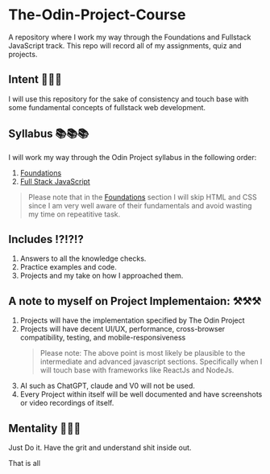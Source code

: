# The-Odin-Project-Course
A repository where I work my way through the Foundations and Fullstack JavaScript track. This repo will record all of my assignments, quiz and projects.

## Intent 🤔🤔🤔
I will use this repository for the sake of consistency and touch base with some fundamental concepts of fullstack web development. 

## Syllabus 📚📚📚
I will work my way through the Odin Project syllabus in the following order:
1. [Foundations](https://www.theodinproject.com/paths/foundations/courses/foundations)
2. [Full Stack JavaScript](https://www.theodinproject.com/paths/full-stack-javascript)

> Please note that in the [Foundations](https://www.theodinproject.com/paths/foundations/courses/foundations) section I will skip HTML and CSS since I am very well aware of their fundamentals and avoid wasting my time on repeatitive task.

## Includes ⁉⁉⁉
1. Answers to all the knowledge checks.
2. Practice examples and code.
3. Projects and my take on how I approached them.

## A note to myself on Project Implementaion: ⚒⚒⚒
1. Projects will have the implementation specified by The Odin Project
2. Projects will have decent UI/UX, performance, cross-browser compatibility, testing, and mobile-responsiveness
   > Please note: The above point is most likely be plausible to the intermediate and advanced javascript sections.
   > Specifically when I will touch base with frameworks like ReactJs and NodeJs.
3. AI such as ChatGPT, claude and V0 will not be used.
4. Every Project within itself will be well documented and have screenshots or video recordings of itself.

## Mentality 🧠🧠🧠
Just Do it. Have the grit and understand shit inside out.

That is all
